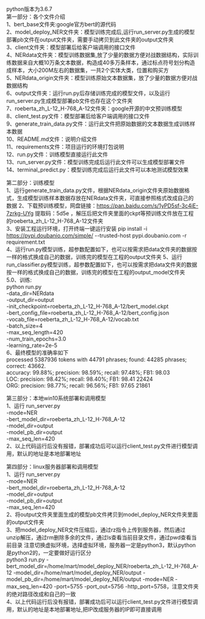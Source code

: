 python版本为3.6.7\
第一部分：各个文件介绍\
1、bert_base文件夹:google官方bert的源代码\
2、model_deploy_NER文件夹：模型训练完成后,运行run_server.py生成的模型部署pb文件在output文件夹，需要手动拷贝到此文件夹的output文件夹\
3、client文件夹：模型部署后给客户端调用的接口文件\
4、NERdata文件夹：模型训练数据集,放了少量的数据方便对战数据结构，实际训练数据来自大概10万条文本数据，构造成40多万条样本，通过标点符号划分构造成样本，大小200M左右的数据集，一共2个实体大类，位置和购买方\
5、NERdata_origin文件夹：模型训练原始文本数据集，放了少量的数据方便对战数据结构\
6、output文件夹：运行run.py后存储训练完成的模型文件，以及运行run_server.py生成模型部署pb文件也存在这个文件夹\
7、roeberta_zh_L-12_H-768_A-12文件夹：google开源的中文预训练模型\
8、client_test.py文件：模型部署后给客户端调用的接口文件\
9、generate_train_data.py文件：运行此文件把原始数据的文本数据生成训练样本数据\
10、README.md文件：说明介绍文件\
11、requirements文件：项目运行的环境打包说明\
12、run.py文件：训练模型直接运行此文件\
13、run_server.py文件：模型训练完成后运行此文件可以生成模型部署文件\
14、terminal_predict.py：模型训练完成后运行此文件可以本地测试模型效果

第二部分：训练模型\
1、运行generate_train_data.py文件，根据NERdata_origin文件夹原始数据格式，生成模型训练样本数据存放在NERdata文件夹，可直接参照格式改成自己的数据
2、下载预训练模型，网盘链接：https://pan.baidu.com/s/1yPD5sf-3c4iE-7zrkg-UYg 提取码：5d5e ，解压后把文件夹里面的ckpt等预训练文件放在工程的roeberta_zh_L-12_H-768_A-12文件夹\
3、安装工程运行环境，打开终端一键运行安装 pip install -i https://pypi.doubanio.com/simple/ --trusted-host pypi.doubanio.com -r requirement.txt\
4、运行run.py模型训练，超参数配置如下，也可以按需求把data文件夹的数据按一样的格式换成自己的数据，训练完的模型在工程的output文件夹
5、运行run_classifier.py模型训练，超参数配置如下，也可以按需求把data文件夹的数据按一样的格式换成自己的数据，训练完的模型在工程的output_model文件夹\
5.0、训练:\
python run.py\
-data_dir=NERdata\
-output_dir=output\
-init_checkpoint=roeberta_zh_L-12_H-768_A-12/bert_model.ckpt\
-bert_config_file=roeberta_zh_L-12_H-768_A-12/bert_config.json\
-vocab_file=roeberta_zh_L-12_H-768_A-12/vocab.txt\
-batch_size=4\
-max_seq_length=420\
-num_train_epochs=3.0\
-learning_rate=2e-5\
6、最终模型的准确率如下\
processed 5387936 tokens with 44791 phrases; found: 44285 phrases; correct: 43662.\
accuracy:  99.88%; precision:  98.59%; recall:  97.48%; FB1:  98.03\
              LOC: precision:  98.42%; recall:  98.40%; FB1:  98.41  22424\
              ORG: precision:  98.77%; recall:  96.56%; FB1:  97.65  21861
              
第三部分：本地win10系统部署和调用模型\
1、运行
run_server.py \
-mode=NER\
-bert_model_dir=roeberta_zh_L-12_H-768_A-12\
-model_dir=output\
-model_pb_dir=output\
-max_seq_len=420\
2、以上代码运行后没有报错，部署成功后可以运行client_test.py文件进行模型调用，默认的地址是本地部署地址

第四部分：linux服务器部署和调用模型\
1、运行
run_server.py \
-mode=NER\
-bert_model_dir=roeberta_zh_L-12_H-768_A-12\
-model_dir=output\
-model_pb_dir=output\
-max_seq_len=420\
2、将output文件夹里面生成的模型pb文件拷贝到model_deploy_NER文件夹里面的output文件夹\
3、把model_deploy_NER文件压缩后，通过rz指令上传到服务器，然后通过unzip解压，通过rm删除多余的文件，通过ls查看当前目录文件，通过pwd查看当前目录 注意切换虚拟环境，选择虚拟环境，服务器一定是python3，默认python是python2的，一定要做好运行区分\
python3 run.py -bert_model_dir=/home/mart/model_deploy_NER/roeberta_zh_L-12_H-768_A-12 -model_dir=/home/mart/model_deploy_NER/output -model_pb_dir=/home/mart/model_deploy_NER/output -mode=NER -max_seq_len=420 -port=5755 -port_out=5756 -http_port=5758，注意文件夹的绝对路径改成和自己的一致\
4、以上代码运行后没有报错，部署成功后可以运行client_test.py文件进行模型调用，默认的地址是本地部署地址,把IP改成服务器的IP即可直接调用
